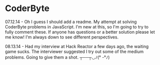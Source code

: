CoderByte
=========

07.12.14 - Oh I guess I should add a readme. My attempt at solving CoderByte problems in JavaScript. I'm new at this, so I'm going to try to fully comment these. If anyone has questions or a better solution please let me know! I'm always down to see different perspectives.

08.13.14 - Had my interview at Hack Reactor a few days ago, the waiting game sucks. The interviewer suggested I try out some of the medium problems. Going to give them a shot. ┬──┬◡ﾉ(° -°ﾉ)
